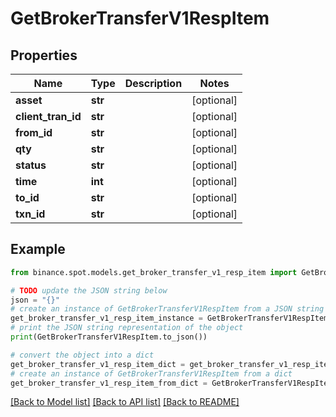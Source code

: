 # GetBrokerTransferV1RespItem


## Properties

Name | Type | Description | Notes
------------ | ------------- | ------------- | -------------
**asset** | **str** |  | [optional] 
**client_tran_id** | **str** |  | [optional] 
**from_id** | **str** |  | [optional] 
**qty** | **str** |  | [optional] 
**status** | **str** |  | [optional] 
**time** | **int** |  | [optional] 
**to_id** | **str** |  | [optional] 
**txn_id** | **str** |  | [optional] 

## Example

```python
from binance.spot.models.get_broker_transfer_v1_resp_item import GetBrokerTransferV1RespItem

# TODO update the JSON string below
json = "{}"
# create an instance of GetBrokerTransferV1RespItem from a JSON string
get_broker_transfer_v1_resp_item_instance = GetBrokerTransferV1RespItem.from_json(json)
# print the JSON string representation of the object
print(GetBrokerTransferV1RespItem.to_json())

# convert the object into a dict
get_broker_transfer_v1_resp_item_dict = get_broker_transfer_v1_resp_item_instance.to_dict()
# create an instance of GetBrokerTransferV1RespItem from a dict
get_broker_transfer_v1_resp_item_from_dict = GetBrokerTransferV1RespItem.from_dict(get_broker_transfer_v1_resp_item_dict)
```
[[Back to Model list]](../README.md#documentation-for-models) [[Back to API list]](../README.md#documentation-for-api-endpoints) [[Back to README]](../README.md)


